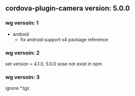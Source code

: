## cordova-plugin-camera version: 5.0.0

### wg versoin: 1

- android
  * fix android support v4 package reference

### wg versoin: 2

set version = 4.1.0, 5.0.0 sose not exist in npm

### wg versoin: 3

ignore *.tgz
